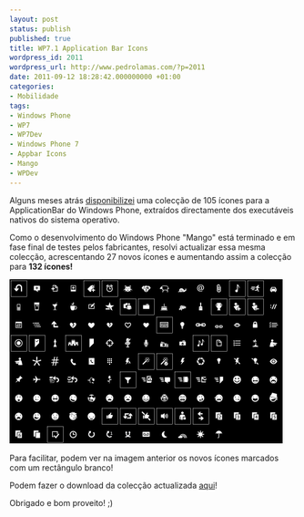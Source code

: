 ```yaml
---
layout: post
status: publish
published: true
title: WP7.1 Application Bar Icons
wordpress_id: 2011
wordpress_url: http://www.pedrolamas.com/?p=2011
date: 2011-09-12 18:28:42.000000000 +01:00
categories:
- Mobilidade
tags:
- Windows Phone
- WP7
- WP7Dev
- Windows Phone 7
- Appbar Icons
- Mango
- WPDev
---
```

Alguns meses atrás [disponibilizei](2011/03/12/wp7-application-bar-icons/) uma colecção de 105 ícones para a ApplicationBar do Windows Phone, extraídos directamente dos executáveis nativos do sistema operativo.

Como o desenvolvimento do Windows Phone "Mango" está terminado e em fase final de testes pelos fabricantes, resolvi actualizar essa mesma colecção, acrescentando 27 novos ícones e aumentando assim a colecção para **132 ícones!**

[![](wp-content/uploads/2011/09/Windows-Phone-7-Application-Bar-Icons-Thumb.png "Windows Phone 7.1 Application Bar Icons")](wp-content/uploads/2011/09/Windows-Phone-7-Application-Bar-Icons.png)

Para facilitar, podem ver na imagem anterior os novos ícones marcados com um rectângulo branco!

Podem fazer o download da colecção actualizada [aqui](http://www.pedrolamas.com/windows-phone/windows-phone-application-bar-icons/)!

Obrigado e bom proveito! ;)
